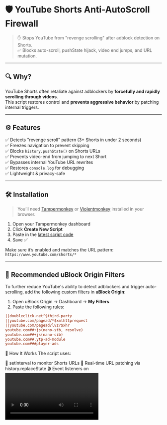 # 🛡️ YouTube Shorts Anti-AutoScroll Firewall

> ✋ Stops YouTube from "revenge scrolling" after adblock detection on Shorts.  
> ✅ Blocks auto-scroll, pushState hijack, video end jumps, and URL mutation.

---

## 🔍 Why?

YouTube Shorts often retaliate against adblockers by **forcefully and rapidly scrolling through videos**.  
This script restores control and **prevents aggressive behavior** by patching internal triggers.

---

## ⚙️ Features

✅ Detects "revenge scroll" pattern (3+ Shorts in under 2 seconds)  
✅ Freezes navigation to prevent skipping  
✅ Blocks `history.pushState()` on Shorts URLs  
✅ Prevents video-end from jumping to next Short  
✅ Bypasses internal YouTube URL rewrites  
✅ Restores `console.log` for debugging  
✅ Lightweight & privacy-safe

---

## 🛠 Installation

> You’ll need [Tampermonkey](https://www.tampermonkey.net/) or [Violentmonkey](https://violentmonkey.github.io/) installed in your browser.

1. Open your Tampermonkey dashboard
2. Click **Create New Script**
3. Paste in the [latest script code](./YouTube-Shorts-Revenge-AutoScroll-Firewall.user.js)
4. Save ✅

Make sure it’s enabled and matches the URL pattern:  
`https://www.youtube.com/shorts/*`

---

## 🔧 Recommended uBlock Origin Filters

To further reduce YouTube's ability to detect adblockers and trigger auto-scrolling, add the following custom filters in **uBlock Origin**:

1. Open uBlock Origin → Dashboard → **My Filters**
2. Paste the following rules:

```ini
||doubleclick.net^$third-party
||youtube.com/pagead/*$xmlhttprequest
||youtube.com/pagead/lvz?$xhr
youtube.com##+js(nano-stb, resolve)
youtube.com##+js(nano-sib)
youtube.com##.ytp-ad-module
youtube.com###player-ads
```


🧠 How It Works
The script uses:

🔄 setInterval to monitor Shorts URLs
🧱 Real-time URL patching via history.replaceState
🎬 Event listeners on <video> to pause before end
🔒 Locks to prevent future mutation once attack is detected


